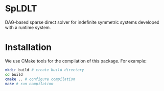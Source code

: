 # SpLDLT

DAG-based sparse direct solver for indefinite symmetric systems
developed with a runtime system.

# Installation 

We use CMake tools for the compilation of this package. For example:  

```bash
mkdir build # create build directory
cd build 
cmake .. # configure compilation
make # run compilation 
```

